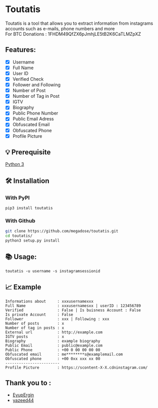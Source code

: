 # Toutatis
Toutatis is a tool that allows you to extract information from instagrams accounts such as e-mails, phone numbers and more </br>
For BTC Donations : 1FHDM49QfZX6pJmhjLE5tB2K6CaTLMZpXZ
## Features:

- [x] Username
- [x] Full Name
- [x] User ID
- [x] Verified Check
- [x] Follower and Following
- [x] Number of Post
- [x] Number of Tag in Post
- [x] IGTV
- [x] Biography
- [x] Public Phone Number
- [x] Public Email Adress
- [x] Obfuscated Email
- [x] Obfuscated Phone
- [x] Profile Picture

## 💡 Prerequisite
[Python 3](https://www.python.org/downloads/release/python-370/)

## 🛠️ Installation
### With PyPI

```pip3 install toutatis```

### With Github

```bash
git clone https://github.com/megadose/toutatis.git
cd toutatis/
python3 setup.py install
```

## 📚 Usage:

```
toutatis -u username -s instagramsessionid
```
## 📈 Example

```
Informations about     : xxxusernamexxx
Full Name              : xxxusernamesxx | userID : 123456789
Verified               : False | Is buisness Account : False
Is private Account     : False
Follower               : xxx | Following : xxx
Number of posts        : x
Number of tag in posts : x
External url           : http://example.com
IGTV posts             : x
Biography              : example biography
Public Email           : public@example.com
Public Phone           : +00 0 00 00 00 00
Obfuscated email       : me********s@examplemail.com
Obfuscated phone       : +00 0xx xxx xx 00
------------------------
Profile Picture        : https://scontent-X-X.cdninstagram.com/
```


## Thank you to :

- [EyupErgin](https://github.com/eyupergin)
- [yazeed44](https://github.com/yazeed44)
